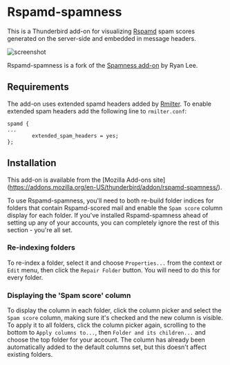 Rspamd-spamness
===============

This is a Thunderbird add-on for visualizing [Rspamd](https://rspamd.com) spam scores generated
on the server-side and embedded in message headers.

![screenshot](https://cloud.githubusercontent.com/assets/2275981/12062734/4021734a-afb3-11e5-8558-626fedd797ee.png
"Rspamd-spamness adds a column to the thread pane (message list) and a header to the message pane. The size and saturation of a circle reflects larger or smaller spam score.")

Rspamd-spamness is a fork of the [Spamness add-on](https://addons.mozilla.org/en-US/thunderbird/addon/spamness/) by Ryan Lee.

## Requirements

The add-on uses extended spamd headers added by [Rmilter](https://github.com/vstakhov/rmilter).
To enable extended spam headers add the following line to `rmilter.conf`:
~~~
spamd {
...
        extended_spam_headers = yes;
};
~~~

## Installation

This add-on is available from the [Mozilla Add-ons site]
(https://addons.mozilla.org/en-US/thunderbird/addon/rspamd-spamness/).

To use Rspamd-spamness, you'll need to both re-build folder indices for folders that contain Rspamd-scored mail and enable the `Spam score` column display for each folder.  If you've installed Rspamd-spamness ahead of setting up any of your accounts, you can completely ignore the rest of this section - you're all set.

### Re-indexing folders
To re-index a folder, select it and choose `Properties...` from the context or `Edit` menu, then click the `Repair Folder` button.  You will need to do this for every folder.

### Displaying the 'Spam score' column
To display the column in each folder, click the column picker and select the `Spam score` column, making sure it's checked and the new column is visible.  To apply it to all folders, click the column picker again, scrolling to the bottom to `Apply columns to...`, then `Folder and its children...` and choose the top folder for your account.  The column has already been automatically added to the default columns set, but this doesn't affect existing folders.

